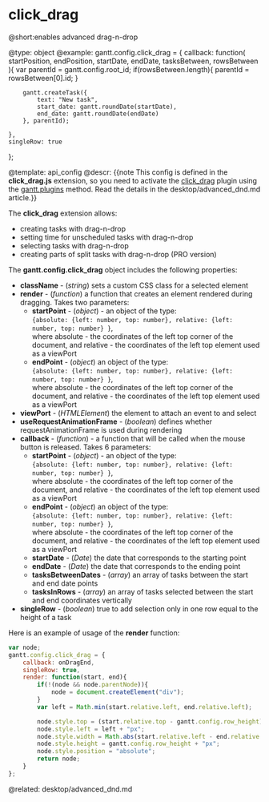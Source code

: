 click_drag
=============

@short:enables advanced drag-n-drop
	

@type: object
@example:
gantt.config.click_drag = {
    callback: function(
        startPosition,
        endPosition,
        startDate,
        endDate,
        tasksBetween,
        rowsBetween
    ){
        var parentId = gantt.config.root_id;
        if(rowsBetween.length){
            parentId = rowsBetween[0].id;
        }

        gantt.createTask({
            text: "New task",
            start_date: gantt.roundDate(startDate),
            end_date: gantt.roundDate(endDate)
        }, parentId);

    },
    singleRow: true
};

@template:	api_config
@descr:
{{note This config is defined in the **click_drag.js** extension, so you need to activate the [click_drag](desktop/extensions_list.md#advanceddragndrop) plugin using the [gantt.plugins](api/gantt_plugins.md) method. Read the details in the desktop/advanced_dnd.md article.}}

The **click_drag** extension allows:

- creating tasks with drag-n-drop
- setting time for unscheduled tasks with drag-n-drop
- selecting tasks with drag-n-drop
- creating parts of split tasks with drag-n-drop (PRO version)

The **gantt.config.click_drag** object includes the following properties:

- **className** -  (*string*) sets a custom CSS class for a selected element
- **render** - (*function*) a function that creates an element rendered during dragging. Takes two parameters: 
	- **startPoint** - (*object*) - an object of the type:<br>
    `{absolute: {left: number, top: number}, relative: {left: number, top: number} }`, <br>
	where absolute - the coordinates of the left top corner of the document, and relative - the coordinates of the left top element used as a viewPort 
	- **endPoint** - (*object*) an object of the type: <br>
    `{absolute: {left: number, top: number}, relative: {left: number, top: number} }`, <br>
	where absolute - the coordinates of the left top corner of the document, and relative - the coordinates of the left top element used as a viewPort
- **viewPort** - (*HTMLElement*) the element to attach an event to and select
- **useRequestAnimationFrame** - (*boolean*) defines whether requestAnimationFrame is used during rendering
- **callback** - (*function*) - a function that will be called when the mouse button is released. Takes 6 parameters:
	- **startPoint** - (*object*) - an object of the type: <br>
    `{absolute: {left: number, top: number}, relative: {left: number, top: number} }`, <br>
	where absolute - the coordinates of the left top corner of the document, and relative - the coordinates of the left top element used as a viewPort 
	- **endPoint** - (*object*) an object of the type: <br>
    `{absolute: {left: number, top: number}, relative: {left: number, top: number} }`, <br>
	where absolute - the coordinates of the left top corner of the document, and relative - the coordinates of the left top element used as a viewPort 
 	- **startDate** - (*Date*) the date that corresponds to the starting point
	- **endDate** - (*Date*) the date that corresponds to the ending point
	- **tasksBetweenDates** - (*array*) an array of tasks between the start and end date points
	- **tasksInRows** - (*array*) an array of tasks selected between the start and end coordinates vertically
- **singleRow** - (*boolean*) true to add selection only in one row equal to the height of a task

Here is an example of usage of the **render** function:

~~~js
var node;
gantt.config.click_drag = {
    callback: onDragEnd,
    singleRow: true,
    render: function(start, end){
        if(!(node && node.parentNode)){
            node = document.createElement("div");
        }
        var left = Math.min(start.relative.left, end.relative.left);

        node.style.top = (start.relative.top - gantt.config.row_height) + "px";
        node.style.left = left + "px";
        node.style.width = Math.abs(start.relative.left - end.relative.left) + "px";
        node.style.height = gantt.config.row_height + "px";
        node.style.position = "absolute";
        return node;
    }
};
~~~

@related:
desktop/advanced_dnd.md